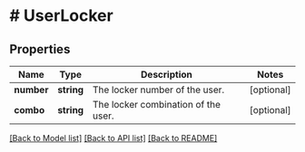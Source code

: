 # # UserLocker

## Properties

Name | Type | Description | Notes
------------ | ------------- | ------------- | -------------
**number** | **string** | The locker number of the user. | [optional]
**combo** | **string** | The locker combination of the user. | [optional]

[[Back to Model list]](../../README.md#models) [[Back to API list]](../../README.md#endpoints) [[Back to README]](../../README.md)
